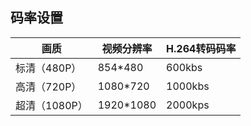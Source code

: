 ## 码率设置


| 画质 | 视频分辨率 | H.264转码码率 | 
| ---- | ---- | ---- | 
| 标清（480P） | 854*480 | 600kbs |
| 高清（720P） | 1080*720 | 1000kbs |
| 超清（1080P） | 1920*1080 | 2000kps |